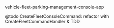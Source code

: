 vehicle-fleet-parking-management-console-app



@todo CreateFleetConsoleCommand: refactor with CreateFleetCommandHandler & TDD 
